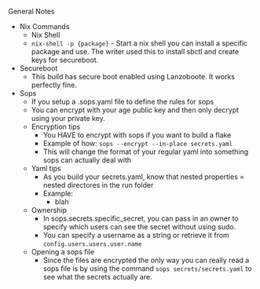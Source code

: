 General Notes
- Nix Commands
    - Nix Shell
    * `nix-shell -p {package}` - Start a nix shell you can install a specific package and use. The writer used this to install sbctl and create keys for secureboot.
- Secureboot
    - This build has secure boot enabled using Lanzoboote. It works perfectly fine.
- Sops
    - If you setup a .sops.yaml file to define the rules for sops
    - You can encrypt with your age public key and then only decrypt using your private key.
    - Encryption tips
        - You HAVE to encrypt with sops if you want to build a flake
        - Example of how: `sops --encrypt --in-place secrets.yaml `
        - This will change the format of your regular yaml into something sops can actually deal with
    - Yaml tips
        - As you build your secrets.yaml, know that nested properties = nested directores in the run folder
        - Example: 
            - blah
    - Ownership
        - In sops.secrets.specific_secret, you can pass in an owner to specify which users can see the secret without using sudo.
        - You can specify a username as a string or retrieve it from `config.users.users.user.name`
    - Opening a sops file
        - Since the files are encrypted the only way you can really read a sops file is by using the command `sops secrets/secrets.yaml` to see what the secrets actually are.
    